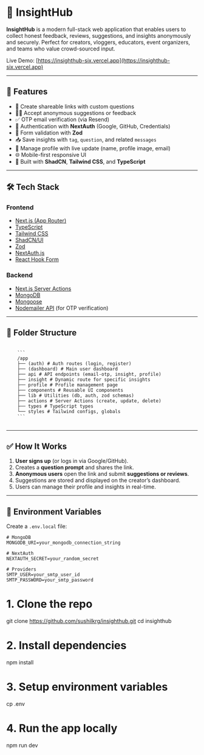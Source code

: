 # 🧠 InsightHub

**InsightHub** is a modern full-stack web application that enables users to collect honest feedback, reviews, suggestions, and insights anonymously and securely. Perfect for creators, vloggers, educators, event organizers, and teams who value crowd-sourced input.

Live Demo: [https://insighthub-six.vercel.app](https://insighthub-six.vercel.app)

---

## 🚀 Features

- 🔗 Create shareable links with custom questions
- 🕵️‍♂️ Accept anonymous suggestions or feedback
- ✅ OTP email verification (via Resend)
- 🔐 Authentication with **NextAuth** (Google, GitHub, Credentials)
- 🧪 Form validation with **Zod**
- 📥 Save insights with `tag`, `question`, and related `messages`
- 👤 Manage profile with live update (name, profile image, email)
- 🌐 Mobile-first responsive UI
- 🌈 Built with **ShadCN**, **Tailwind CSS**, and **TypeScript**

---

## 🛠️ Tech Stack

### Frontend
- [Next.js (App Router)](https://nextjs.org/)
- [TypeScript](https://www.typescriptlang.org/)
- [Tailwind CSS](https://tailwindcss.com/)
- [ShadCN/UI](https://ui.shadcn.com/)
- [Zod](https://zod.dev/)
- [NextAuth.js](https://next-auth.js.org/)
- [React Hook Form](https://react-hook-form.com/)


### Backend
- [Next.js Server Actions](https://nextjs.org/docs/app/building-your-application/data-fetching/server-actions)
- [MongoDB](https://www.mongodb.com/)
- [Mongoose](https://mongoosejs.com/)
- [Nodemailer API](https://nodemailer.com/) (for OTP verification)

---

## 📂 Folder Structure
<pre lang="md">
  <code>
    ``` 
    /app 
    ├── (auth) # Auth routes (login, register) 
    ├── (dashboard) # Main user dashboard 
    ├── api # API endpoints (email-otp, insight, profile) 
    ├── insight # Dynamic route for specific insights 
    ├── profile # Profile management page 
    ├── components # Reusable UI components 
    ├── lib # Utilities (db, auth, zod schemas) 
    ├── actions # Server Actions (create, update, delete) 
    ├── types # TypeScript types 
    └── styles # Tailwind configs, globals
    ``` 
  </code>
</pre>

---


## ✅ How It Works

1. **User signs up** (or logs in via Google/GitHub).
2. Creates a **question prompt** and shares the link.
3. **Anonymous users** open the link and submit **suggestions or reviews**.
4. Suggestions are stored and displayed on the creator’s dashboard.
5. Users can manage their profile and insights in real-time.

---


## 🔐 Environment Variables

Create a `.env.local` file:

```env
# MongoDB
MONGODB_URI=your_mongodb_connection_string

# NextAuth
NEXTAUTH_SECRET=your_random_secret

# Providers
SMTP_USER=your_smtp_user_id
SMTP_PASSWORD=your_smtp_password
```

# 1. Clone the repo
git clone https://github.com/sushilkrg/insighthub.git
cd insighthub

# 2. Install dependencies
npm install

# 3. Setup environment variables
cp .env

# 4. Run the app locally
npm run dev
